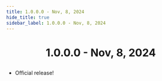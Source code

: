```yaml
---
title: 1.0.0.0 - Nov, 8, 2024
hide_title: true
sidebar_label: 1.0.0.0 - Nov, 8, 2024
---
```


# <p align="center"> 1.0.0.0 - Nov, 8, 2024 </p>

- Official release!
